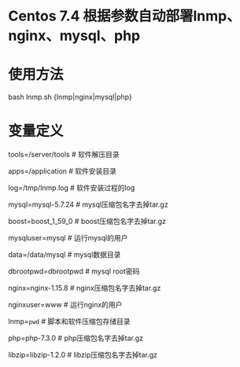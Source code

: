 # Centos 7.4 根据参数自动部署lnmp、nginx、mysql、php
# 
# 使用方法
bash lnmp.sh {lnmp|nginx|mysql|php}

# 变量定义
tools=/server/tools  # 软件解压目录

apps=/application    # 软件安装目录

log=/tmp/lnmp.log    # 软件安装过程的log

mysql=mysql-5.7.24   # mysql压缩包名字去掉tar.gz

boost=boost_1_59_0   # boost压缩包名字去掉tar.gz

mysqluser=mysql      # 运行mysql的用户

data=/data/mysql     # mysql数据目录

dbrootpwd=dbrootpwd  # mysql root密码

nginx=nginx-1.15.8   # nginx压缩包名字去掉tar.gz

nginxuser=www        # 运行nginx的用户

lnmp=`pwd`           # 脚本和软件压缩包存储目录

php=php-7.3.0        # php压缩包名字去掉tar.gz

libzip=libzip-1.2.0  # libzip压缩包名字去掉tar.gz

